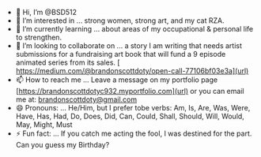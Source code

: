 - 👋 Hi, I’m @BSD512
- 👀 I’m interested in ...   strong women, strong art, and my cat RZA. 
- 🌱 I’m currently learning ... about areas of my occupational & personal life to strengthen. 
- 💞️ I’m looking to collaborate on ... a story I am writing that needs artist submissions for
      a fundraising art book that will fund a 9 episode animated series from its sales.
     [ https://medium.com/@brandonscottdoty/open-call-77106bf03e3a](url) 
- 📫 How to reach me ... Leave a message on my portfolio page [https://brandonscottdotyc932.myportfolio.com](url)
     or you can email me at:   [ brandonscottdoty@gmail.com](url)  
- 😄 Pronouns: ... He/Him, but I prefer tobe verbs: Am, Is, Are, Was, Were, Have, Has, Had, Do, Does, Did, Can, Could, Shall, Should, Will, Would, May, Might, Must
- ⚡ Fun fact: ... If you catch me acting the fool, I was destined for the part. Can you guess my Birthday?

<!---
BSD512/BSD512 is a ✨ special ✨ repository because its `README.md` (this file) appears on your GitHub profile.
You can click the Preview link to take a look at your changes.
--->
